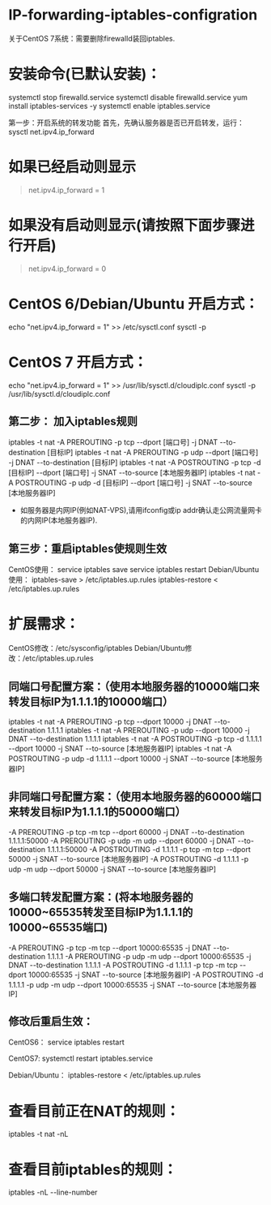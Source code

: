 # IP-forwarding-iptables-configration

关于CentOS 7系统：需要删除firewalld装回iptables.
# 安装命令(已默认安装)：
systemctl stop firewalld.service
systemctl disable firewalld.service
yum install iptables-services -y
systemctl enable iptables.service
 
第一步：开启系统的转发功能
首先，先确认服务器是否已开启转发，运行：
sysctl net.ipv4.ip_forward
# 如果已经启动则显示
> net.ipv4.ip_forward = 1
# 如果没有启动则显示(请按照下面步骤进行开启)
> net.ipv4.ip_forward = 0

# CentOS 6/Debian/Ubuntu 开启方式：
echo "net.ipv4.ip_forward = 1" >> /etc/sysctl.conf
sysctl -p
# CentOS 7 开启方式：
echo "net.ipv4.ip_forward = 1" >> /usr/lib/sysctl.d/cloudiplc.conf
sysctl -p /usr/lib/sysctl.d/cloudiplc.conf
 
## 第二步： 加入iptables规则
iptables -t nat -A PREROUTING -p tcp --dport [端口号] -j DNAT --to-destination [目标IP]
iptables -t nat -A PREROUTING -p udp --dport [端口号] -j DNAT --to-destination [目标IP]
iptables -t nat -A POSTROUTING -p tcp -d [目标IP] --dport [端口号] -j SNAT --to-source [本地服务器IP]
iptables -t nat -A POSTROUTING -p udp -d [目标IP] --dport [端口号] -j SNAT --to-source [本地服务器IP]
* 如服务器是内网IP(例如NAT-VPS),请用ifconfig或ip addr确认走公网流量网卡的内网IP(本地服务器IP).
 
## 第三步：重启iptables使规则生效
CentOS使用：
service iptables save
service iptables restart
Debian/Ubuntu使用：
iptables-save > /etc/iptables.up.rules
iptables-restore < /etc/iptables.up.rules
 
# 扩展需求：
CentOS修改：/etc/sysconfig/iptables
Debian/Ubuntu修改：/etc/iptables.up.rules

## 同端口号配置方案：（使用本地服务器的10000端口来转发目标IP为1.1.1.1的10000端口）
iptables -t nat -A PREROUTING -p tcp --dport 10000 -j DNAT --to-destination 1.1.1.1
iptables -t nat -A PREROUTING -p udp --dport 10000 -j DNAT --to-destination 1.1.1.1
iptables -t nat -A POSTROUTING -p tcp -d 1.1.1.1 --dport 10000 -j SNAT --to-source [本地服务器IP]
iptables -t nat -A POSTROUTING -p udp -d 1.1.1.1 --dport 10000 -j SNAT --to-source [本地服务器IP]

## 非同端口号配置方案：（使用本地服务器的60000端口来转发目标IP为1.1.1.1的50000端口）
-A PREROUTING -p tcp -m tcp --dport 60000 -j DNAT --to-destination 1.1.1.1:50000
-A PREROUTING -p udp -m udp --dport 60000 -j DNAT --to-destination 1.1.1.1:50000
-A POSTROUTING -d 1.1.1.1 -p tcp -m tcp --dport 50000 -j SNAT --to-source [本地服务器IP]
-A POSTROUTING -d 1.1.1.1 -p udp -m udp --dport 50000 -j SNAT --to-source [本地服务器IP]

## 多端口转发配置方案：(将本地服务器的10000~65535转发至目标IP为1.1.1.1的10000~65535端口)
-A PREROUTING -p tcp -m tcp --dport 10000:65535 -j DNAT --to-destination 1.1.1.1
-A PREROUTING -p udp -m udp --dport 10000:65535 -j DNAT --to-destination 1.1.1.1
-A POSTROUTING -d 1.1.1.1 -p tcp -m tcp --dport 10000:65535 -j SNAT --to-source [本地服务器IP]
-A POSTROUTING -d 1.1.1.1 -p udp -m udp --dport 10000:65535 -j SNAT --to-source [本地服务器IP]

## 修改后重启生效：
CentOS6：
service iptables restart

CentOS7:
systemctl restart iptables.service

Debian/Ubuntu：
iptables-restore < /etc/iptables.up.rules


# 查看目前正在NAT的规则：
iptables -t nat -nL
# 查看目前iptables的规则：
iptables -nL --line-number
